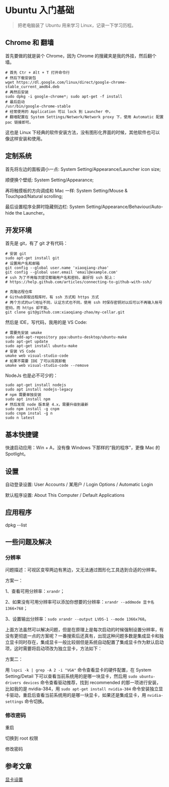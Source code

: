 # Ubuntu 入门基础

> 把老电脑装了 Ubuntu 用来学习 Linux，记录一下学习历程。

## Chrome 和 翻墙

首先要做的就是装个 Chrome，因为 Chrome 的搜藏夹是我的外挂，然后翻个墙。

```shell
# 首先 Ctr + Alt + T 打开命令行
# 然后下载安装包
wget https://dl.google.com/linux/direct/google-chrome-stable_current_amd64.deb 
# 再然后安装
sudo dpkg -i google-chrome*; sudo apt-get -f install
# 最后启动
/usr/bin/google-chrome-stable
# 经常使用的 Application 可以 lock 到 Launcher 中，
# 翻墙配置在 System Settings/Network/Network proxy 下，使用 Automatic 配置 pac 链接即可。
```

这也是 Linux 下经典的软件安装方法，没有图形化界面的时候，其他软件也可以像这样安装和使用。

## 定制系统

首先将左边的面板调小一点: System Setting/Appearance/Launcher icon size;

顺便换个壁纸: System Setting/Appearance;

再将触摸板的方向调成和 Mac 一样: System Setting/Mouse & Touchpad/Natural scrolling;

最后设置程序全屏时隐藏侧边栏: System Setting/Appearance/Behaviour/Auto-hide the Launcher。

## 开发环境

首先是 git，有了 git 才有代码：

```shell
# 安装 git
sudo apt-get install git
# 设置用户名和邮箱
git config --global user.name 'xiaoqiang-zhao'
git config --global user.email 'email@example.com'
# ssh 为了不用每次提交都输用户名和密码，最好将 ssh 配上：
# https://help.github.com/articles/connecting-to-github-with-ssh/

# 克隆远程仓库
# Github获取远程库时，有 ssh 方式和 https 方式
# 两个方式的url地址不同，认证方式也不同，使用 ssh 时保存密钥对以后可以不再输入帐号密码，而 https 却不能。
git clone git@github.com:xiaoqiang-zhao/my-cellar.git
```

然后是 IDE，写代码，我用的是 VS Code: 

```shell
# 需要先安装 umake
sudo add-apt-repository ppa:ubuntu-desktop/ubuntu-make
sudo apt-get update
sudo apt-get install ubuntu-make
# 安装 VS Code
umake web visual-studio-code
# 如果不需要 IDE 了可以将其卸载
umake web visual-studio-code --remove
```

NodeJs 也是必不可少的：

```shell
sudo apt-get install nodejs
sudo apt install nodejs-legacy
# npm 需要单独安装
sudo apt install npm
# 然后发现 node 版本是 4.x，需要升级到最新
sudo npm install -g cnpm
sudo cnpm instal -g n
sudo n latest
```

## 基本快捷键

快速启动应用：Win + A，没有像 Windows 下那样的“我的程序”，更像 Mac 的 Spotlight。

## 设置

自动登录设置: User Accounts / 某用户 / Login Options / Automatic Login

默认程序设置: About This Computer / Default Applications 

## 应用程序

dpkg --list

## 一些问题及解决

### 分辨率

问题描述：可视区变窄两边有黑边，又无法通过图形化工具选到合适的分辨率。

方案一：

1、查看可用分辨率：`xrandr`；

2、如果没有可用分辨率可以添加你想要的分辨率：`xrandr --addmode 显卡名 1366×768`；

3、设置输出分辨率：`sudo xrandr --output LVDS-1 --mode 1366x768`。

上面方法虽然可以解决问题，但是在原理上是每次启动的时候强制设置分辨率，有没有更彻底一点的方案呢？一番搜索后还真有，出现这种问题多数是集成显卡和独立显卡同时存在，集成显卡一般比较弱但是系统自动配置了集成显卡作为默认启动项，这时需要将启动项改为独立显卡，方法如下：

方案二：

用 `lspci -k | grep -A 2 -i "VGA"` 命令查看显卡的硬件配置，在 System Setting/Detail 下可以查看当前系统用的是哪一块显卡，然后用 `sudo ubuntu-drivers devices` 命令查看驱动推荐，找到 recommended 的那一项进行安装，比如我的是 nvidia-384，用 `sudo apt-get install nvidia-384` 命令安装独立显卡驱动，重启后查看当前系统用的是哪一块显卡，如果还是集成显卡，用 `nvidia-settings` 命令切换。

### 修改密码

重启

切换到 root 权限

修改密码

## 参考文章

[显卡设置](http://blog.csdn.net/Yan_Chou/article/details/72847943)
